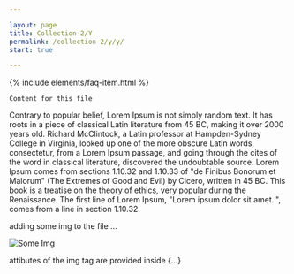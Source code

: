 ```yaml
---

layout: page
title: Collection-2/Y
permalink: /collection-2/y/y/
start: true

---
```


{% include elements/faq-item.html %}

```
Content for this file
```
Contrary to popular belief, Lorem Ipsum is not simply random text. It has roots in a piece of classical Latin literature from 45 BC, making it over 2000 years old. Richard McClintock, a Latin professor at Hampden-Sydney College in Virginia, looked up one of the more obscure Latin words, consectetur, from a Lorem Ipsum passage, and going through the cites of the word in classical literature, discovered the undoubtable source. Lorem Ipsum comes from sections 1.10.32 and 1.10.33 of "de Finibus Bonorum et Malorum" (The Extremes of Good and Evil) by Cicero, written in 45 BC. This book is a treatise on the theory of ethics, very popular during the Renaissance. The first line of Lorem Ipsum, "Lorem ipsum dolor sit amet..", comes from a line in section 1.10.32.

adding some img to the file ...

<!--- 
- this how an image from the same folder as the md file should be added using relative PATHS ![Some Img](../home.png)
- the reason for using ../ instead of ./ or only the img file name is that jekyll is generating extra directories in _site output directory 
- it generates a directory with the md file name having inside an index.html file while the img remains outside this directory
-->

<!-- IMPORTANT
- IF THE CONTENT OF THIS FILE MUST BE USED IN OTHER FILES AS EXTERNAL CONTENT, THE LINK TO IMAGES MUST BE THE FULL URL USING https:// ....
- http:// ... IS NOT ALLOWED
- THIS IS APPLICABLE EVEN WHEN IMAGES ARE TAKEN FROM THE CURRENT JEKYLL SITE, RELATIVE PATHS CANNOT BE USED
-->
![Some Img](https://figmares.innohub.space/assets/img/home-600.webp)

attibutes of the img tag are provided inside {...}